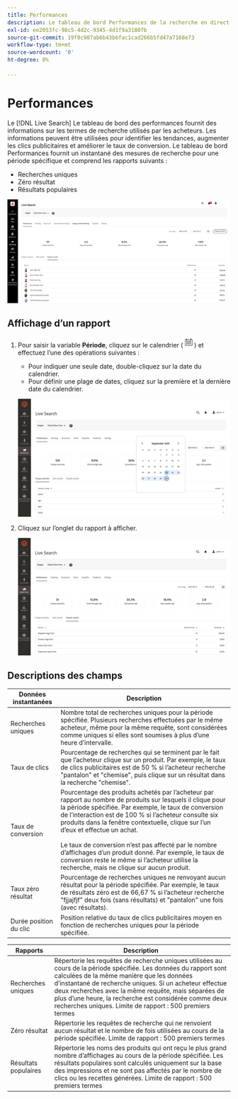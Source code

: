 ```yaml
---
title: Performances
description: Le tableau de bord Performances de la recherche en direct fournit des informations sur les termes de recherche que les acheteurs utilisent.
exl-id: ee2053fc-98c5-4d2c-9345-4d1f9a3180fb
source-git-commit: 19f0c987ab6b43b6fac1cad266b5fd47a7168e73
workflow-type: tm+mt
source-wordcount: '0'
ht-degree: 0%

---
```


# Performances

Le [!DNL Live Search] Le tableau de bord des performances fournit des informations sur les termes de recherche utilisés par les acheteurs. Les informations peuvent être utilisées pour identifier les tendances, augmenter les clics publicitaires et améliorer le taux de conversion. Le tableau de bord Performances fournit un instantané des mesures de recherche pour une période spécifique et comprend les rapports suivants :

* Recherches uniques
* Zéro résultat
* Résultats populaires

![Performances](assets/performance-unique-searches.png)

## Affichage d’un rapport

1. Pour saisir la variable **Période**, cliquez sur le calendrier (![Calendrier](assets/btn-calendar.png)) et effectuez l’une des opérations suivantes :

   * Pour indiquer une seule date, double-cliquez sur la date du calendrier.
   * Pour définir une plage de dates, cliquez sur la première et la dernière date du calendrier.

   ![Période des rapports de performances](assets/performance-calendar.png)

1. Cliquez sur l’onglet du rapport à afficher.

   ![Résultats populaires des performances](assets/performance-popular-results.png)

## Descriptions des champs

| Données instantanées | Description |
|--- |--- |
| Recherches uniques | Nombre total de recherches uniques pour la période spécifiée. Plusieurs recherches effectuées par le même acheteur, même pour la même requête, sont considérées comme uniques si elles sont soumises à plus d’une heure d’intervalle. |
| Taux de clics | Pourcentage de recherches qui se terminent par le fait que l’acheteur clique sur un produit. Par exemple, le taux de clics publicitaires est de 50 % si l’acheteur recherche &quot;pantalon&quot; et &quot;chemise&quot;, puis clique sur un résultat dans la recherche &quot;chemise&quot;. |
| Taux de conversion | Pourcentage des produits achetés par l’acheteur par rapport au nombre de produits sur lesquels il clique pour la période spécifiée. Par exemple, le taux de conversion de l’interaction est de 100 % si l’acheteur consulte six produits dans la fenêtre contextuelle, clique sur l’un d’eux et effectue un achat. <br /><br />Le taux de conversion n’est pas affecté par le nombre d’affichages d’un produit donné. Par exemple, le taux de conversion reste le même si l’acheteur utilise la recherche, mais ne clique sur aucun produit. |
| Taux zéro résultat | Pourcentage de recherches uniques ne renvoyant aucun résultat pour la période spécifiée. Par exemple, le taux de résultats zéro est de 66,67 % si l’acheteur recherche &quot;fjjajfjf&quot; deux fois (sans résultats) et &quot;pantalon&quot; une fois (avec résultats). |
| Durée position du clic | Position relative du taux de clics publicitaires moyen en fonction de recherches uniques pour la période spécifiée. |

| Rapports | Description |
|--- |--- |
| Recherches uniques | Répertorie les requêtes de recherche uniques utilisées au cours de la période spécifiée. Les données du rapport sont calculées de la même manière que les données d’instantané de recherche uniques. Si un acheteur effectue deux recherches avec la même requête, mais séparées de plus d’une heure, la recherche est considérée comme deux recherches uniques. Limite de rapport : 500 premiers termes |
| Zéro résultat | Répertorie les requêtes de recherche qui ne renvoient aucun résultat et le nombre de fois utilisées au cours de la période spécifiée. Limite de rapport : 500 premiers termes |
| Résultats populaires | Répertorie les noms des produits qui ont reçu le plus grand nombre d’affichages au cours de la période spécifiée. Les résultats populaires sont calculés uniquement sur la base des impressions et ne sont pas affectés par le nombre de clics ou les recettes générées. Limite de rapport : 500 premiers termes |
